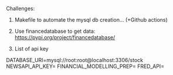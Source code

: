 Challenges:
1. Makefile to automate the mysql db creation... (+Github actions)

2. Use financedatabase to get data: https://pypi.org/project/financedatabase/


3. List of api key

DATABASE_URI=mysql://root:root@localhost:3306/stock
NEWSAPI_API_KEY=
FINANCIAL_MODELLING_PREP=
FRED_API=
